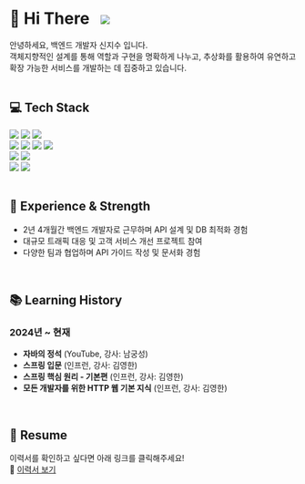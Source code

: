 # 👋 Hi There  &nbsp; <a href="https://hits.seeyoufarm.com"><img src="https://hits.seeyoufarm.com/api/count/incr/badge.svg?url=https%3A%2F%2Fgithub.com%2FJisu-Shin&count_bg=%2379C83D&title_bg=%23555555&icon=&icon_color=%23E7E7E7&title=hits&edge_flat=false"/></a>
안녕하세요, 백엔드 개발자 신지수 입니다. <br>
객체지향적인 설계를 통해 역할과 구현을 명확하게 나누고, 추상화를 활용하여 유연하고 확장 가능한 서비스를 개발하는 데 집중하고 있습니다.
<br>
<br>

## 💻 Tech Stack
<img src="https://img.shields.io/badge/java-007396?style=for-the-badge&logo=java&logoColor=white">  <img src="https://img.shields.io/badge/spring-6DB33F?style=for-the-badge&logo=spring&logoColor=white"> <img src="https://img.shields.io/badge/spring batch-6DB33F?style=for-the-badge&logo=springboot&logoColor=white"> <br>
<img src="https://img.shields.io/badge/html5-E34F26?style=for-the-badge&logo=html5&logoColor=white"> <img src="https://img.shields.io/badge/css-1572B6?style=for-the-badge&logo=css3&logoColor=white"> <img src="https://img.shields.io/badge/javascript-F7DF1E?style=for-the-badge&logo=javascript&logoColor=black"> <img src="https://img.shields.io/badge/jquery-0769AD?style=for-the-badge&logo=jquery&logoColor=white">  <br>
<img src="https://img.shields.io/badge/linux-FCC624?style=for-the-badge&logo=linux&logoColor=black"> <img src="https://img.shields.io/badge/oracle-F80000?style=for-the-badge&logo=oracle&logoColor=white"> <br>
 <img src="https://img.shields.io/badge/git-F05032?style=for-the-badge&logo=git&logoColor=white"> <img src="https://img.shields.io/badge/github-181717?style=for-the-badge&logo=github&logoColor=white"> <br>
 <br>

## 🌟 Experience & Strength 
- 2년 4개월간 백엔드 개발자로 근무하며 API 설계 및 DB 최적화 경험 
- 대규모 트래픽 대응 및 고객 서비스 개선 프로젝트 참여 
- 다양한 팀과 협업하며 API 가이드 작성 및 문서화 경험 
<br>

## 📚 Learning History
### 2024년 ~ 현재 
- **자바의 정석** (YouTube, 강사: 남궁성) 
- **스프링 입문** (인프런, 강사: 김영한) 
- **스프링 핵심 원리 - 기본편** (인프런, 강사: 김영한) 
- **모든 개발자를 위한 HTTP 웹 기본 지식** (인프런, 강사: 김영한)
<br>

## 💼 Resume
이력서를 확인하고 싶다면 아래 링크를 클릭해주세요! <br>
🔗 [이력서 보기](https://www.rallit.com/resumes/261026@sjszzang3053/%EC%8B%A0%EC%A7%80%EC%88%98?theme=STANDARD)
<br>

